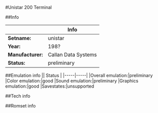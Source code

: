 #Unistar 200 Terminal

##Info

||Info|
|-----|-----|
|**Setname:**|unistar
|**Year:**|198?
|**Manufacturer:**|Callan Data Systems
|**Status:**|preliminary

##Emulation info
|| Status |
|-----|-----|
|Overall emulation:|preliminary
|Color emulation:|good
|Sound emulation:|preliminary
|Graphics emulation:|good
|Savestates:|unsupported

##Tech info

##Romset info

<!--- START OF EDITED COMMENT DO NOT TOUCH TEXT ABOVE-->
